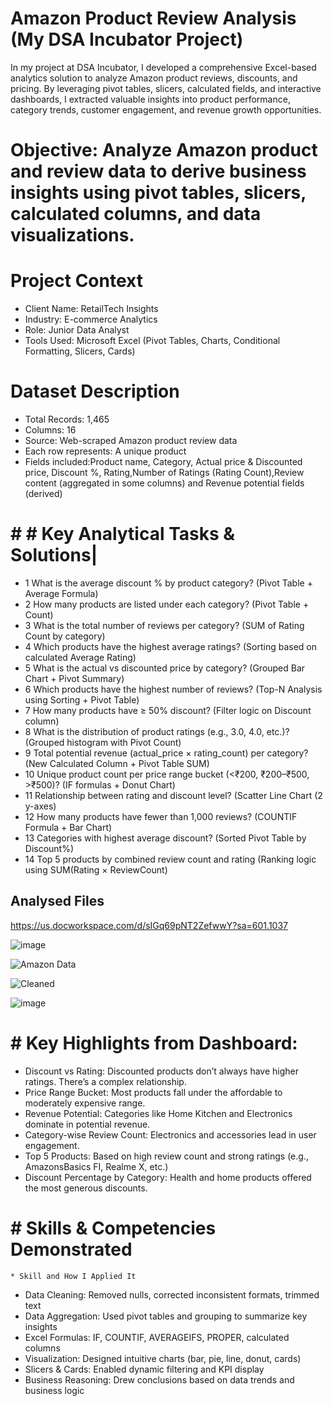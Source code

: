 # Amazon Product Review Analysis (My DSA Incubator Project)
In my project at DSA Incubator, I developed a comprehensive Excel-based analytics solution to analyze Amazon product reviews, discounts, and pricing. By leveraging pivot tables, slicers, calculated fields, and interactive dashboards, I extracted valuable insights into product performance, category trends, customer engagement, and revenue growth opportunities.

# Objective: **Analyze Amazon product and review data to derive business insights using pivot tables, slicers, calculated columns, and data visualizations.**

# Project Context
* Client Name: RetailTech Insights
* Industry: E-commerce Analytics
* Role: Junior Data Analyst
* Tools Used: Microsoft Excel (Pivot Tables, Charts, Conditional Formatting, Slicers, Cards)

# Dataset Description
* Total Records: 1,465
* Columns: 16
* Source: Web-scraped Amazon product review data
* Each row represents: A unique product
* Fields included:Product name, Category, Actual price & Discounted price, Discount %, Rating,Number of Ratings (Rating Count),Review content (aggregated in some columns) and Revenue potential fields (derived)
# # # Key Analytical Tasks & Solutions|
* 1	What is the average discount % by product category? (Pivot Table + Average Formula)
* 2	How many products are listed under each category?	(Pivot Table + Count)
* 3	What is the total number of reviews per category?	(SUM of Rating Count by category)
* 4	Which products have the highest average ratings?	(Sorting based on calculated Average Rating)
* 5	What is the actual vs discounted price by category?	(Grouped Bar Chart + Pivot Summary)
* 6	Which products have the highest number of reviews?	(Top-N Analysis using Sorting + Pivot Table)
* 7	How many products have ≥ 50% discount?	(Filter logic on Discount column)
* 8	What is the distribution of product ratings (e.g., 3.0, 4.0, etc.)?	(Grouped histogram with Pivot Count)
* 9	Total potential revenue (actual_price × rating_count) per category?	(New Calculated Column + Pivot Table SUM)
* 10	Unique product count per price range bucket (<₹200, ₹200–₹500, >₹500)?	(IF formulas + Donut Chart)
* 11	Relationship between rating and discount level?	(Scatter Line Chart (2 y-axes)
* 12	How many products have fewer than 1,000 reviews?	(COUNTIF Formula + Bar Chart)
* 13	Categories with highest average discount?	(Sorted Pivot Table by Discount%)
* 14	Top 5 products by combined review count and rating	(Ranking logic using SUM(Rating × ReviewCount)

## Analysed Files
https://us.docworkspace.com/d/sIGq69pNT2ZefwwY?sa=601.1037

![image](https://github.com/user-attachments/assets/87665400-a87a-4b0f-92f5-0941a353510a)

![Amazon Data](https://github.com/user-attachments/assets/e37c6a92-cd99-4d78-a089-15ecd6458fac)

![Cleaned](https://github.com/user-attachments/assets/ba4cffde-398a-41f5-83b1-0a543938ff8b)

![image](https://github.com/user-attachments/assets/1cabdc8e-445e-44da-a33f-778a279536eb)

# # Key Highlights from Dashboard:
* Discount vs Rating: Discounted products don’t always have higher ratings. There’s a complex relationship.
* Price Range Bucket: Most products fall under the affordable to moderately expensive range.
* Revenue Potential: Categories like Home Kitchen and Electronics dominate in potential revenue.
* Category-wise Review Count: Electronics and accessories lead in user engagement.
* Top 5 Products: Based on high review count and strong ratings (e.g., AmazonsBasics FI, Realme X, etc.)
* Discount Percentage by Category: Health and home products offered the most generous discounts.
# # Skills & Competencies Demonstrated
    * Skill and	How I Applied It

* Data Cleaning: Removed nulls, corrected inconsistent formats, trimmed text
* Data Aggregation:	Used pivot tables and grouping to summarize key insights
* Excel Formulas:	IF, COUNTIF, AVERAGEIFS, PROPER, calculated columns
* Visualization:	Designed intuitive charts (bar, pie, line, donut, cards)
* Slicers & Cards: Enabled dynamic filtering and KPI display
* Business Reasoning:	Drew conclusions based on data trends and business logic











